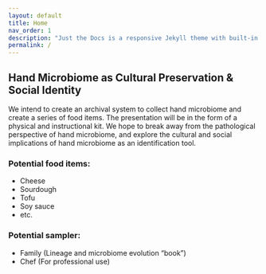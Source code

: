```yaml
---
layout: default
title: Home
nav_order: 1
description: "Just the Docs is a responsive Jekyll theme with built-in search that is easily customizable and hosted on GitHub Pages."
permalink: /
---
```

## Hand Microbiome as Cultural Preservation & Social Identity
We intend to create an archival system to collect hand microbiome and create a series of food items. The presentation will be in the form of a physical and instructional kit. We hope to break away from the pathological perspective of hand microbiome, and explore the cultural and social implications of hand microbiome as an identification tool.

### Potential food items:
- Cheese
- Sourdough
- Tofu
- Soy sauce
- etc.

### Potential sampler: 
- Family (Lineage and microbiome evolution “book”)
- Chef (For professional use)
